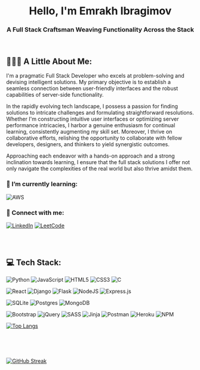 <h1 align="center">Hello, I'm Emrakh Ibragimov</h1>
<h3 align="center">A Full Stack Craftsman Weaving Functionality Across the Stack</h3>

<!-- 
<h2>Portfolio:</h2>

<h2></h2>
-->
<br/>

<h2>👨🏻‍💻 A Little About Me:</h2>

<p>I'm a pragmatic Full Stack Developer who excels at problem-solving and devising intelligent solutions. My primary objective is to establish a seamless connection between user-friendly interfaces and the robust capabilities of server-side functionality.</p>

<p>In the rapidly evolving tech landscape, I possess a passion for finding solutions to intricate challenges and formulating straightforward resolutions. Whether I'm constructing intuitive user interfaces or optimizing server performance intricacies, I harbor a genuine enthusiasm for continual learning, consistently augmenting my skill set. Moreover, I thrive on collaborative efforts, relishing the opportunity to collaborate with fellow developers, designers, and thinkers to yield synergistic outcomes.</p>

<p>Approaching each endeavor with a hands-on approach and a strong inclination towards learning, I ensure that the full stack solutions I offer not only navigate the complexities of the real world but also thrive amidst them.</p>

<h3>🌱 I’m currently learning:</h3>

![AWS](https://img.shields.io/badge/AWS-%23FF9900.svg?style=for-the-badge&logo=amazon-aws&logoColor=white) 

<h3>🔗 Connect with me:</h3>

[![LinkedIn](https://img.shields.io/badge/linkedin-%230077B5.svg?style=for-the-badge&logo=linkedin&logoColor=white)](https://linkedin.com/in/emrakh-i) [![LeetCode](https://img.shields.io/badge/LeetCode-000000?style=for-the-badge&logo=LeetCode&logoColor=#d16c06)](https://www.leetcode.com/emrahi)

<h2></h2>

<br/>

<!-- 
<h2>Projects:</h2>

<h2></h2>
-->

<h2>💻 Tech Stack:</h2>

![Python](https://img.shields.io/badge/python-3670A0?style=for-the-badge&logo=python&logoColor=ffdd54) ![JavaScript](https://img.shields.io/badge/javascript-%23323330.svg?style=for-the-badge&logo=javascript&logoColor=%23F7DF1E) ![HTML5](https://img.shields.io/badge/html5-%23E34F26.svg?style=for-the-badge&logo=html5&logoColor=white) ![CSS3](https://img.shields.io/badge/css3-%231572B6.svg?style=for-the-badge&logo=css3&logoColor=white) ![C](https://img.shields.io/badge/c-%2300599C.svg?style=for-the-badge&logo=c&logoColor=white) 

![React](https://img.shields.io/badge/react-%2320232a.svg?style=for-the-badge&logo=react&logoColor=%2361DAFB) ![Django](https://img.shields.io/badge/django-%23092E20.svg?style=for-the-badge&logo=django&logoColor=white) ![Flask](https://img.shields.io/badge/flask-%23000.svg?style=for-the-badge&logo=flask&logoColor=white) ![NodeJS](https://img.shields.io/badge/node.js-6DA55F?style=for-the-badge&logo=node.js&logoColor=white) ![Express.js](https://img.shields.io/badge/express.js-%23404d59.svg?style=for-the-badge&logo=express&logoColor=%2361DAFB) 

![SQLite](https://img.shields.io/badge/sqlite-%2307405e.svg?style=for-the-badge&logo=sqlite&logoColor=white) ![Postgres](https://img.shields.io/badge/postgres-%23316192.svg?style=for-the-badge&logo=postgresql&logoColor=white) ![MongoDB](https://img.shields.io/badge/MongoDB-%234ea94b.svg?style=for-the-badge&logo=mongodb&logoColor=white)

![Bootstrap](https://img.shields.io/badge/bootstrap-%23563D7C.svg?style=for-the-badge&logo=bootstrap&logoColor=white) ![jQuery](https://img.shields.io/badge/jquery-%230769AD.svg?style=for-the-badge&logo=jquery&logoColor=white) ![SASS](https://img.shields.io/badge/SASS-hotpink.svg?style=for-the-badge&logo=SASS&logoColor=white) ![Jinja](https://img.shields.io/badge/jinja-black.svg?style=for-the-badge&logo=jinja&logoColor=white) ![Postman](https://img.shields.io/badge/Postman-FF6C37?style=for-the-badge&logo=postman&logoColor=white) ![Heroku](https://img.shields.io/badge/heroku-%23430098.svg?style=for-the-badge&logo=heroku&logoColor=white) ![NPM](https://img.shields.io/badge/NPM-%23000000.svg?style=for-the-badge&logo=npm&logoColor=white) 

[![Top Langs](https://github-readme-stats.vercel.app/api/top-langs/?username=emrah-i&layout=donut)](https://github.com/emrah-i)
<h2></h2>

<br/>
<br/>

[![GitHub Streak](https://streak-stats.demolab.com/?user=emrah-i)](https://git.io/streak-stats)
